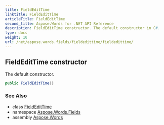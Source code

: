 ```yaml
---
title: FieldEditTime
linktitle: FieldEditTime
articleTitle: FieldEditTime
second_title: Aspose.Words for .NET API Reference
description: FieldEditTime constructor. The default constructor in C#.
type: docs
weight: 10
url: /net/aspose.words.fields/fieldedittime/fieldedittime/
---
```

## FieldEditTime constructor

The default constructor.

```csharp
public FieldEditTime()
```

### See Also

* class [FieldEditTime](../)
* namespace [Aspose.Words.Fields](../../fieldedittime/)
* assembly [Aspose.Words](../../../)
